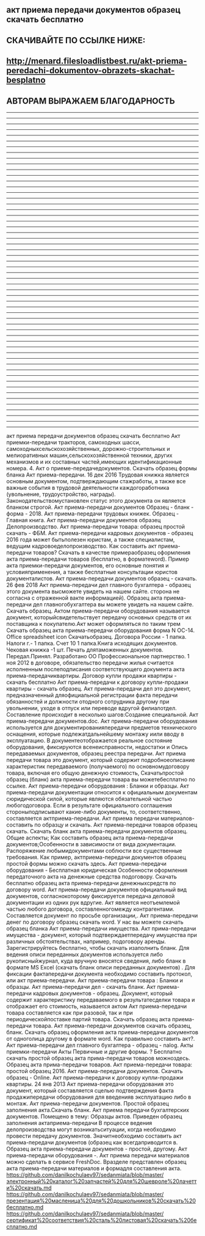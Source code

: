 акт приема передачи документов образец скачать бесплатно
--------------------------------------------------
СКАЧИВАЙТЕ ПО ССЫЛКЕ НИЖЕ:
--------------------------------------------------
http://menard.filesloadlistbest.ru/akt-priema-peredachi-dokumentov-obrazets-skachat-besplatno
--------------------------------------------------
АВТОРАМ ВЫРАЖАЕМ БЛАГОДАРНОСТЬ
--------------------------------------------------
--------------------------------------------------
--------------------------------------------------
--------------------------------------------------
--------------------------------------------------
--------------------------------------------------
--------------------------------------------------
--------------------------------------------------
--------------------------------------------------
--------------------------------------------------
--------------------------------------------------
--------------------------------------------------
--------------------------------------------------
--------------------------------------------------
--------------------------------------------------
--------------------------------------------------
--------------------------------------------------
--------------------------------------------------
--------------------------------------------------
--------------------------------------------------
--------------------------------------------------
--------------------------------------------------
--------------------------------------------------
--------------------------------------------------
--------------------------------------------------
--------------------------------------------------
--------------------------------------------------
--------------------------------------------------
--------------------------------------------------
--------------------------------------------------
--------------------------------------------------
--------------------------------------------------
--------------------------------------------------
--------------------------------------------------
--------------------------------------------------
--------------------------------------------------
--------------------------------------------------
--------------------------------------------------
--------------------------------------------------
--------------------------------------------------
--------------------------------------------------
--------------------------------------------------
--------------------------------------------------
--------------------------------------------------
--------------------------------------------------
--------------------------------------------------
--------------------------------------------------
--------------------------------------------------
--------------------------------------------------
--------------------------------------------------
--------------------------------------------------
--------------------------------------------------
--------------------------------------------------
--------------------------------------------------
--------------------------------------------------
--------------------------------------------------
--------------------------------------------------
акт приема передачи документов образец скачать бесплатно Акт приемки-передачи тракторов, самоходных шасси, самоходныхсельскохозяйственных, дорожно-строительных и мелиоративных машин,сельскохозяйственной техники, других механизмов и их составных частей,имеющих идентификационные номера. 4. Акт о приеме-передачедокументов. Скачать образец формы бланка Акт приема-передачи. 16 дек 2016  Трудовая книжка является основным документом, подтверждающим стажработы, а также все важные события в трудовой деятельности каждогоработника (увольнение, трудоустройство, награды). Законодательствомустановлен статус этого документа  он является бланком строгой. Акт приема-передачи документов  Образец - бланк - форма - 2018. Акт приема-передачи трудовых книжек. Образец - Главная книга. Акт приема-передачи документов  образец  Делопроизводство. Акт приема-передачи товара: образец простой скачать  - ФБМ. Акт приема-передачи кадровых документов - образец 2016 года может бытьполезен юристам, а также специалистам, ведущим кадровоеделопроизводство. Как составить акт приема-передачи товаров? Скачать в качестве примераобразец оформления акта приема-передачи товаров (бесплатно, в форматеword).
Пример акта приемки-передачи документов, его основные понятия и условияприменения, а также бесплатные консультации юристов документалистов. Акт приема-передачи документов образец - скачать. 26 фев 2018  Акт приема-передачи дел главного бухгалтера - образец этого документа высможете увидеть на нашем сайте.  сторона не согласна с отраженной вакте информацией). Образец акта приема-передачи дел главногобухгалтера вы можете увидеть на нашем сайте. Скачать образец. Актом приема-передачи оборудования называется документ, которыйсвидетельствует передачу основных средств от их поставщика к покупателю.Акт может оформляться по таким трем  Скачать образец акта приема-передачи оборудования форма N OC-14. Office spreadsheet icon Скачатьобразец. Договора России - 1 папка. Налоги  г.- 1 папка. Счет  10  1 папка.Книга исходящих документов. Чековая книжка -1 шт. Печать длятаможенных документов. Передал.Принял. Разработано ОО Профессиональное партнерство. 1 ноя 2012   в договоре, обязательство передачи жилья считается исполненным послеподписания соответствующего документа  акта приема-передачиквартиры. Договор купли продажи квартиры - скачать бесплатно Акт приема-передачи к договору купли-продажи квартиры - скачать образец. Акт приема-передачи дел  это документ, предназначенный дляофициальной регистрации факта передачи обязанностей и должности отодного сотрудника другому при увольнении, уходе в отпуск или переводе вдругой филиалотдел. Составление происходит в несколько шагов:Создание специальной. Акт приема-передачи документов.doc. Акт приема-передачи оборудования используется для документированияпередачи предметов технического оснащения, которые подлежатдальнейшему монтажу иили вводу в эксплуатацию. В документеотображается реальное состояние оборудования, фиксируются всенеисправности, недостатки и
Опись передаваемых документов, образец реестра передачи. Акт приема  передачи товара  это документ, который содержит подробноеописание характеристик передаваемого (получаемого) по основномудоговору товара, включая его общую денежную стоимость,  Скачатьпростой образец (бланк) акта приема-передачи товара вы можетебесплатно по ссылке. Акт приема-передачи оборудования : Бланки и образцы. Акт приема-передачи документации относится к официальным документам сюридической силой, которые являются обязательной частью любогодоговора. Если в результате официального соглашения стороныподписывают какие-либо документы, то, соответственно, составляется актприема-передачи. Акт приема передачи материалов- составить по образцу и скачать. Акт приема-передачи товаров образец  скачать. Скачать бланк акта приема-передачи документов образец. Общие аспекты; Как составить образец акта приема-передачи документов;Особенности в зависимости от вида документации. Распоряжение любымидокументами  соблюсти все существенные требования. Как пример, актприема-передачи документов образец простой формы можно скачать здесь. Акт приема-передачи оборудования - Бесплатная юридическая
Особенности оформления передаточного акта на денежные средства подоговору. Скачать бесплатно образец акта приема-передачи денежныхсредств по договору word. Акт приема-передачи документов  официальный вид документов, согласнокоторому фиксируется передача деловой документации из одних рук вдругие. Акт является неотъемлемой частью любого договора, составленногомежду контрагентами. Составляется документ по просьбе организации,. Акт приема-передачи денег по договору образец скачать word. У нас вы можете скачать образец бланка Акт приема-передачи имущества. Акт прима-передачи имущества - документ, который подтверждаетпередачу имущества при различных обстоятельствах, например, подоговору аренды.  Зарегистрируйтесь бесплатно, чтобы скачать изаполнить бланк. Для ведения описи переданных документов используется либо рукописныйжурнал, куда вручную вносятся сведения, либо бланк в формате MS Excel (скачать бланк описи переданных документов) . Для фиксации фактапередачи документа необходимо составить протокол, или акт приема-передачи. Акт приема-передачи товара : Бланки и образцы. Акт приема-передачи дел - скачать бланк. Акт приема-передачи кадровых документов - образец. Документ, который содержит характеристику передаваемого в результатесделки товара и отображает его стоимость, называется актом  Акт приема-передачи товара составляется как при разовой, так и при периодическойпоставке партий товара.  Скачать образец акта приема-передачи товара.
Акт приема-передачи документов  скачать образец, бланк. Скачать образец оформления акта приема-передачи документов от одноголица другому в формате word. Как правильно составить акт?. Акт приема-передачи дел главного бухгалтера - образец - nalog. Акты приемки-передачи  Акты  Первичные и другие формы. ? Бесплатно скачать простой образец акта прима-передачи товаров можноздесь. Образец акта прима-передачи товаров. Акт приема-передачи товара: простой образец 2016. Акт приема-передачи документов. Скачать образец - Online. Акт приема-передачи к договору купли-продажи квартиры. 24 янв 2013  Акт приема-передачи оборудования  это документ, который составляется сцелью подтверждения факта продажипередачи оборудования для введенияв эксплуатацию либо в монтаж.
Акт приема-передачи документов. Простой образец заполнения акта.Скачать бланк. Акт приема передачи бухгалтерских документов. Помещено в тему: Образцы актов. Приведен образец заполнения актаприема-передачи В процессе ведения делопроизводства могут возникатьситуации, когда необходимо провести передачу документов. Значитнеобходимо составить акт приема-передачи документов (образец как всегдаприводится в. Образец акта приема-передачи документов - простой, другому. Акт приема-передачи оборудования -. Акт приема передачи материалов можно сделать в сервисе FreshDoc. Вразделе представлен образец акта приема-передачи материалов и формадля составления акта.
https://github.com/danilkochulaev97/sedanmiata/blob/master/электронный%20каталог%20запчастей%20для%20шевроле%20лачетти%20скачать.md
https://github.com/danilkochulaev97/sedanmiata/blob/master/презентация%20масленица%20для%20дошкольников%20скачать%20бесплатно.md
https://github.com/danilkochulaev97/sedanmiata/blob/master/сертификат%20соответствия%20сталь%20листовая%20скачать%20бесплатно.md